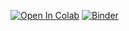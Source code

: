 [![Open In Colab](https://colab.research.google.com/assets/colab-badge.svg)](https://colab.research.google.com/drive/1u6TJ9RKMKPTwznA7dejZVqVJAB3XgEZv?hl=ru)
[![Binder](https://mybinder.org/badge_logo.svg)](https://hub.binder.curvenote.dev/user/sashazm4-notebook-3n7bw7ca/lab/tree/My_sample_notebook.ipynb)
